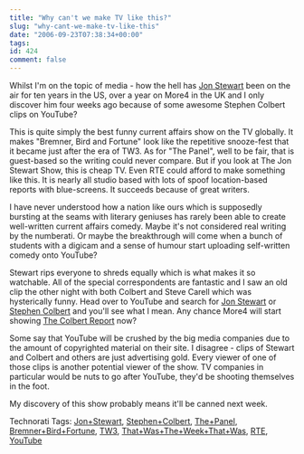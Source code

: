 ```yaml
---
title: "Why can't we make TV like this?"
slug: "why-cant-we-make-tv-like-this"
date: "2006-09-23T07:38:34+00:00"
tags:
id: 424
comment: false
---
```


Whilst I'm on the topic of media - how the hell has [Jon Stewart](http://www.comedycentral.com/shows/the_daily_show/index.jhtml) been on the air for ten years in the US, over a year on More4 in the UK and I only discover him four weeks ago because of some awesome Stephen Colbert clips on YouTube?

This is quite simply the best funny current affairs show on the TV globally. It makes "Bremner, Bird and Fortune" look like the repetitive snooze-fest that it became just after the era of TW3\. As for "The Panel", well to be fair, that is guest-based so the writing could never compare. But if you look at The Jon Stewart Show, this is cheap TV. Even RTE could afford to make something like this. It is nearly all studio based with lots of spoof location-based reports with blue-screens. It succeeds because of great writers. 

I have never understood how a nation like ours which is supposedly bursting at the seams with literary geniuses has rarely been able to create well-written current affairs comedy. Maybe it's not considered real writing by the numberati. Or maybe the breakthrough will come when a bunch of students with a digicam and a sense of humour start uploading self-written comedy onto YouTube?

Stewart rips everyone to shreds equally which is what makes it so watchable. All of the special correspondents are fantastic and I saw an old clip the other night with both Colbert and Steve Carell which was hysterically funny. Head over to YouTube and search for [Jon Stewart](https://www.youtube.com/results?search_query=jon+stewart&search=Search) or [Stephen Colbert](https://www.youtube.com/results?search_query=stephen+colbert&search=Search) and you'll see what I mean. Any chance More4 will start showing [The Colbert Report](http://www.comedycentral.com/shows/the_colbert_report/index.jhtml) now?

Some say that YouTube will be crushed by the big media companies due to the amount of copyrighted material on their site. I disagree - clips of Stewart and Colbert and others are just advertising gold. Every viewer of one of those clips is another potential viewer of the show. TV companies in particular would be nuts to go after YouTube, they'd be shooting themselves in the foot.

My discovery of this show probably means it'll be canned next week.

<span class="technoratitag">Technorati Tags: [Jon+Stewart](http://www.technorati.com/tags/Jon+Stewart), [Stephen+Colbert](http://www.technorati.com/tags/Stephen+Colbert), [The+Panel](http://www.technorati.com/tags/The+Panel), [Bremner+Bird+Fortune](http://www.technorati.com/tags/Bremner+Bird+Fortune), [TW3](http://www.technorati.com/tags/TW3), [That+Was+The+Week+That+Was](http://www.technorati.com/tags/That+Was+The+Week+That+Was), [RTE](http://www.technorati.com/tags/RTE), [YouTube](http://www.technorati.com/tags/YouTube)</span>
